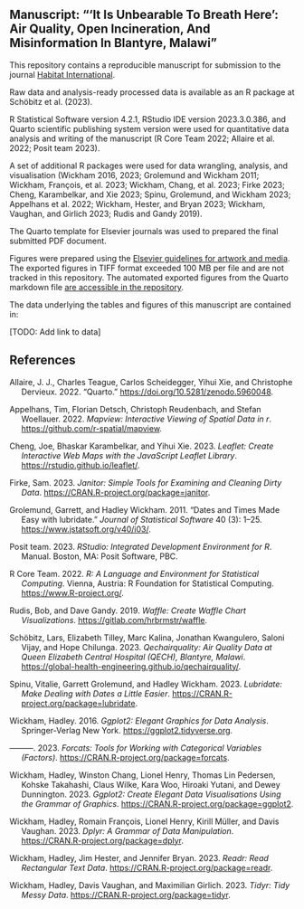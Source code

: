 
## Manuscript: “‘It Is Unbearable To Breath Here’: Air Quality, Open Incineration, And Misinformation In Blantyre, Malawi”

This repository contains a reproducible manuscript for submission to the
journal [Habitat
International](https://www.sciencedirect.com/journal/habitat-international).

Raw data and analysis-ready processed data is available as an R package
at Schöbitz et al. (2023).

R Statistical Software version 4.2.1, RStudio IDE version 2023.3.0.386,
and Quarto scientific publishing system version were used for
quantitative data analysis and writing of the manuscript (R Core Team
2022; Allaire et al. 2022; Posit team 2023).

A set of additional R packages were used for data wrangling, analysis,
and visualisation (Wickham 2016, 2023; Grolemund and Wickham 2011;
Wickham, François, et al. 2023; Wickham, Chang, et al. 2023; Firke 2023;
Cheng, Karambelkar, and Xie 2023; Spinu, Grolemund, and Wickham 2023;
Appelhans et al. 2022; Wickham, Hester, and Bryan 2023; Wickham,
Vaughan, and Girlich 2023; Rudis and Gandy 2019).

The Quarto template for Elsevier journals was used to prepared the final
submitted PDF document.

Figures were prepared using the [Elsevier guidelines for artwork and
media](https://www.elsevier.com/authors/policies-and-guidelines/artwork-and-media-instructions).
The exported figures in TIFF format exceeded 100 MB per file and are not
tracked in this repository. The automated exported figures from the
Quarto markdown file [are accessible in the
repository](https://github.com/Global-Health-Engineering/manuscript-qechairquality/tree/main/manuscript/manuscript_files/figure-pdf).

The data underlying the tables and figures of this manuscript are
contained in:

\[TODO: Add link to data\]

## References

<div id="refs" class="references csl-bib-body hanging-indent">

<div id="ref-allaire2022quartoa" class="csl-entry">

Allaire, J. J., Charles Teague, Carlos Scheidegger, Yihui Xie, and
Christophe Dervieux. 2022. “Quarto.”
<https://doi.org/10.5281/zenodo.5960048>.

</div>

<div id="ref-R-mapview" class="csl-entry">

Appelhans, Tim, Florian Detsch, Christoph Reudenbach, and Stefan
Woellauer. 2022. *Mapview: Interactive Viewing of Spatial Data in r*.
<https://github.com/r-spatial/mapview>.

</div>

<div id="ref-R-leaflet" class="csl-entry">

Cheng, Joe, Bhaskar Karambelkar, and Yihui Xie. 2023. *Leaflet: Create
Interactive Web Maps with the JavaScript Leaflet Library*.
<https://rstudio.github.io/leaflet/>.

</div>

<div id="ref-R-janitor" class="csl-entry">

Firke, Sam. 2023. *Janitor: Simple Tools for Examining and Cleaning
Dirty Data*. <https://CRAN.R-project.org/package=janitor>.

</div>

<div id="ref-lubridate2011" class="csl-entry">

Grolemund, Garrett, and Hadley Wickham. 2011. “Dates and Times Made Easy
with <span class="nocase">lubridate</span>.” *Journal of Statistical
Software* 40 (3): 1–25. <https://www.jstatsoft.org/v40/i03/>.

</div>

<div id="ref-positteam2023rstudio" class="csl-entry">

Posit team. 2023. *RStudio: Integrated Development Environment for R*.
Manual. Boston, MA: Posit Software, PBC.

</div>

<div id="ref-R-base" class="csl-entry">

R Core Team. 2022. *R: A Language and Environment for Statistical
Computing*. Vienna, Austria: R Foundation for Statistical Computing.
<https://www.R-project.org/>.

</div>

<div id="ref-R-waffle" class="csl-entry">

Rudis, Bob, and Dave Gandy. 2019. *Waffle: Create Waffle Chart
Visualizations*. <https://gitlab.com/hrbrmstr/waffle>.

</div>

<div id="ref-R-qechairquality" class="csl-entry">

Schöbitz, Lars, Elizabeth Tilley, Marc Kalina, Jonathan Kwangulero,
Saloni Vijay, and Hope Chilunga. 2023. *Qechairquality: Air Quality Data
at Queen Elizabeth Central Hospital (QECH), Blantyre, Malawi*.
<https://global-health-engineering.github.io/qechairquality/>.

</div>

<div id="ref-R-lubridate" class="csl-entry">

Spinu, Vitalie, Garrett Grolemund, and Hadley Wickham. 2023. *Lubridate:
Make Dealing with Dates a Little Easier*.
<https://CRAN.R-project.org/package=lubridate>.

</div>

<div id="ref-ggplot22016" class="csl-entry">

Wickham, Hadley. 2016. *Ggplot2: Elegant Graphics for Data Analysis*.
Springer-Verlag New York. <https://ggplot2.tidyverse.org>.

</div>

<div id="ref-R-forcats" class="csl-entry">

———. 2023. *Forcats: Tools for Working with Categorical Variables
(Factors)*. <https://CRAN.R-project.org/package=forcats>.

</div>

<div id="ref-R-ggplot2" class="csl-entry">

Wickham, Hadley, Winston Chang, Lionel Henry, Thomas Lin Pedersen,
Kohske Takahashi, Claus Wilke, Kara Woo, Hiroaki Yutani, and Dewey
Dunnington. 2023. *Ggplot2: Create Elegant Data Visualisations Using the
Grammar of Graphics*. <https://CRAN.R-project.org/package=ggplot2>.

</div>

<div id="ref-R-dplyr" class="csl-entry">

Wickham, Hadley, Romain François, Lionel Henry, Kirill Müller, and Davis
Vaughan. 2023. *Dplyr: A Grammar of Data Manipulation*.
<https://CRAN.R-project.org/package=dplyr>.

</div>

<div id="ref-R-readr" class="csl-entry">

Wickham, Hadley, Jim Hester, and Jennifer Bryan. 2023. *Readr: Read
Rectangular Text Data*. <https://CRAN.R-project.org/package=readr>.

</div>

<div id="ref-R-tidyr" class="csl-entry">

Wickham, Hadley, Davis Vaughan, and Maximilian Girlich. 2023. *Tidyr:
Tidy Messy Data*. <https://CRAN.R-project.org/package=tidyr>.

</div>

</div>
